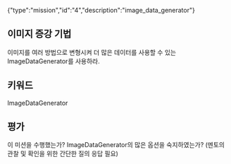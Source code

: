 {"type":"mission","id":"4","description":"image_data_generator"}
## 이미지 증강 기법
이미지를 여러 방법으로 변형시켜 더 많은 데이터를 사용할 수 있는 ImageDataGenerator를 사용하라.
## 키워드
ImageDataGenerator
## 평가
이 미션을 수행했는가?
ImageDataGenerator의 많은 옵션을 숙지하였는가? (멘토의 관찰 및 확인을 위한 간단한 질의 응답 필요)

